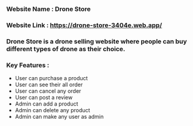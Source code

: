 ### Website Name : Drone Store
### Website Link : https://drone-store-3404e.web.app/
### Drone Store is a drone selling website where people can buy different types of drone as their choice.

### Key Features :

* User can purchase a product
* User can see their all order
* User can cancel any order
* User can post a review
* Admin can add a product
* Admin can delete any product
* Admin can make any user as admin 
